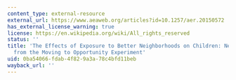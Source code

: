 ```yaml
---
content_type: external-resource
external_url: https://www.aeaweb.org/articles?id=10.1257/aer.20150572
has_external_license_warning: true
license: https://en.wikipedia.org/wiki/All_rights_reserved
status: ''
title: 'The Effects of Exposure to Better Neighborhoods on Children: New Evidence
  from the Moving to Opportunity Experiment'
uid: 0ba54066-fdab-4f82-9a3a-78c4bfd11beb
wayback_url: ''
---
```

